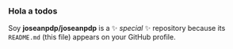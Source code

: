 ### Hola a todos

Soy **joseanpdp/joseanpdp** is a ✨ _special_ ✨ repository because its `README.md` (this file) appears on your GitHub profile.



